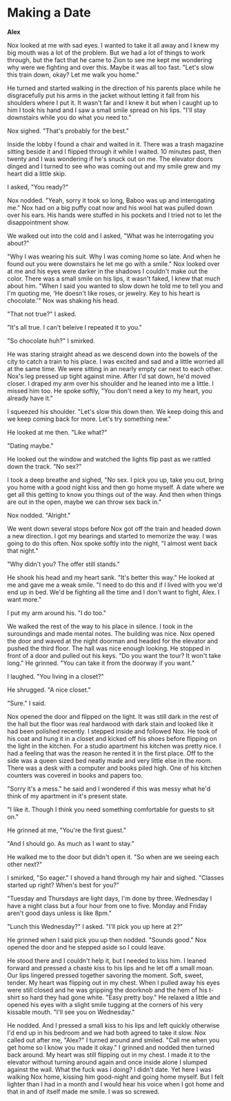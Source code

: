 # Making a Date

**Alex**

Nox looked at me with sad eyes.  I wanted to take it all away and I knew my big mouth was a lot of the problem.  But we had a lot of things to work through, but the fact that he came to Zion to see me kept me wondering why were we fighting and over this.  Maybe it was all too fast.  "Let's slow this train down, okay? Let me walk you home."

He turned and started walking in the direction of his parents place while he disgracefully put his arms in the jacket without letting it fall from his shoulders where I put it.  It wasn't far and I knew it but when I caught up to him I took his hand and I saw a small smile spread on his lips.  "I'll stay downstairs while you do what you need to."

Nox sighed.  "That's probably for the best."

Inside the lobby I found a chair and waited in it.  There was a trash magazine sitting beside it and I flipped through it while I waited.  10 minutes past, then twenty and I was wondering if he's snuck out on me.  The elevator doors dinged and I turned to see who was coming out and my smile grew and my heart did a little skip.

I asked, "You ready?"

Nox nodded.  "Yeah, sorry it took so long, Baboo was up and interogating me."  Nox had on a big puffy coat now and his wool hat was pulled down over his ears.  His hands were stuffed in his pockets and I tried not to let the disappointment show.

We walked out into the cold and I asked, "What was he interrogating you about?"

"Why I was wearing his suit.  Why I was coming home so late.  And when he found out you were downstairs he let me go with a smile."  Nox looked over at me and his eyes were darker in the shadows I couldn't make out the color.  There was a small smile on his lips, it wasn't faked, I knew that much about him. "When I said you wanted to slow down he told me to tell you and I'm quoting me, 'He doesn't like roses, or jewelry.  Key to his heart is chocolate.'"  Nox was shaking his head.

"That not true?"  I asked.

"It's all true.  I can't beleive I repeated it to you."

"So chocolate huh?"  I smirked.

He was staring straight ahead as we descend down into the bowels of the city to catch a train to his place.  I was excited and sad and a little worried all at the same time.  We were sitting in an nearly empty car next to each other.  Nox's leg pressed up tight against mine.  After I'd sat down, he'd moved closer.  I draped my arm over his shoulder and he leaned into me a little.  I missed him too.  He spoke softly, "You don't need a key to my heart, you already have it."

I squeezed his shoulder.  "Let's slow this down then.  We keep doing this and we keep coming back for more.  Let's try something new."

He looked at me then.  "Like what?"

"Dating maybe."

He looked out the window and watched the lights flip past as we rattled down the track.  "No sex?"

I took a deep breathe and sighed, "No sex.  I pick you up, take you out, bring you home with a good night kiss and then go home myself.  A date where we get all this getting to know you things out of the way.  And then when things are out in the open, maybe we can throw sex back in."

Nox nodded.  "Alright."

We went down several stops before Nox got off the train and headed down a new direction. I got my bearings and started to memorize the way.  I was going to do this often.  Nox spoke softly into the night, "I almost went back that night."

"Why didn't you?  The offer still stands."

He shook his head and my heart sank.  "It's better this way."  He looked at me and gave me a weak smile.  "I need to do this and if I lived with you we'd end up in bed.  We'd be fighting all the time and I don't want to fight, Alex.  I want more."

I put my arm around his.  "I do too."

We walked the rest of the way to his place in silence.  I took in the suroundings and made mental notes.   The building was nice.  Nox opened the door and waved at the night doorman and headed for the elevator and pushed the third floor.  The hall was nice enough looking.  He stopped in front of a door and pulled out his keys.  "Do you want the tour?  It won't take long."  He grinned. "You can take it from the doorway if you want."

I laughed.  "You living in a closet?"

He shrugged.  "A nice closet."

"Sure."  I said.

Nox opened the door and flipped on the light.  It was still dark in the rest of the hall but the floor was real hardwood with dark stain and looked like it had been polished recently.  I stepped inside and followed Nox.  He took of his coat and hung it in a closet and kicked off his shoes before flipping on the light in the kitchen.  For a studio apartment his kitchen was pretty nice.  I had a feeling that was the reason he rented it in the first place.  Off to the side was a queen sized bed neatly made and very little else in the room.  There was a desk with a computer and books piled high.  One of his kitchen counters was covered in books and papers too.

"Sorry it's a mess."  he said and I wondered if this was messy what he'd think of my apartment in it's present state.

"I like it.  Though I think you need something comfortable for guests to sit on."

He grinned at me, "You're the first guest."

"And I should go.  As much as I want to stay."

He walked me to the door but didn't open it.  "So when are we seeing each other next?"

I smirked, "So eager."  I shoved a hand through my hair and sighed.  "Classes started up right?  When's best for you?"

"Tuesday and Thursdays are light days, I'm done by three.  Wednesday I have a night class but a four hour from one to five.  Monday and Friday aren't good days unless is like 8pm."

"Lunch this Wednesday?" I asked.  "I'll pick you up here at 2?"

He grinned when I said pick you up then nodded.  "Sounds good."  Nox opened the door and he stepped aside so I could leave.

He stood there and I couldn't help it, but I needed to kiss him.  I leaned forward and pressed a chaste kiss to his lips and he let off a small moan.  Our lips lingered pressed together savoring the moment.  Soft, sweet, tender.  My heart was flipping out in my chest.  When I pulled away his eyes were still closed and he was gripping the doorknob and the hem of his t-shirt so hard they had gone white.  "Easy pretty boy."  He relaxed a little and opened his eyes with a slight smile tugging at the corners of his very kissable mouth.  "I'll see you on Wednesday."

He nodded.  And I pressed a small kiss to his lips and left quickly otherwise I'd end up in his bedroom and we had both agreed to take it slow.  Nox called out after me, "Alex?"  I turned around and smiled.  "Call me when you get home so I know you made it okay."  I grinned and nodded then turned back around.  My heart was still flipping out in my chest.  I made it to the elevator without turning around again and once inside alone I slumped against the wall.  What the fuck was I doing?  I didn't date.  Yet here I was walking Nox home, kissing him good-night and going home myself.  But I felt lighter than I had in a month and I would hear his voice when I got home and that in and of itself made me smile.  I was so screwed.